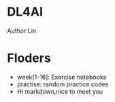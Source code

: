 # DL4AI
Author:Lin
# Floders
* week[1-16]: Exercise notebooks
* practise: random practice codes
* Hi markdown,nice to meet you
